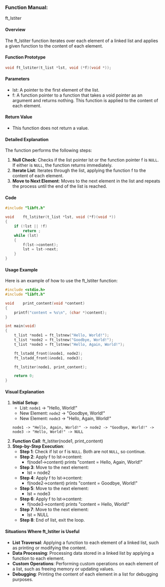 ### Function Manual: 

ft_lstiter

#### Overview
The ft_lstiter function iterates over each element of a linked list and applies a given function to the content of each element.

#### Function Prototype
```c
void ft_lstiter(t_list *lst, void (*f)(void *));
```

#### Parameters
- lst: A pointer to the first element of the list.
- f: A function pointer to a function that takes a void pointer as an argument and returns nothing. This function is applied to the content of each element.

#### Return Value
- This function does not return a value.

#### Detailed Explanation
The function performs the following steps:
1. **Null Check**: Checks if the list pointer lst or the function pointer f is `NULL`. If either is `NULL`, the function returns immediately.
2. **Iterate List**: Iterates through the list, applying the function f to the content of each element.
3. **Move to Next Element**: Moves to the next element in the list and repeats the process until the end of the list is reached.

#### Code
```c
#include "libft.h"

void	ft_lstiter(t_list *lst, void (*f)(void *))
{
    if (!lst || !f)
        return ;
    while (lst)
    {
        f(lst->content);
        lst = lst->next;
    }
}
```

#### Usage Example
Here is an example of how to use the ft_lstiter function:
```c
#include <stdio.h>
#include "libft.h"

void	print_content(void *content)
{
    printf("content = %s\n", (char *)content);
}

int main(void)
{
    t_list *node1 = ft_lstnew("Hello, World!");
    t_list *node2 = ft_lstnew("Goodbye, World!");
    t_list *node3 = ft_lstnew("Hello, Again, World!");

    ft_lstadd_front(&node1, node2);
    ft_lstadd_front(&node1, node3);

    ft_lstiter(node1, print_content);

    return 0;
}
```

#### Visual Explanation
1. **Initial Setup**:
   - List: `node1` -> "Hello, World!"
   - New Element: `node2` -> "Goodbye, World!"
   - New Element: `node3` -> "Hello, Again, World!"
   ```plaintext
   node1 -> "Hello, Again, World!" -> node2 -> "Goodbye, World!" -> node3 -> "Hello, World!" -> NULL
   ```
2. **Function Call**: ft_lstiter(node1, print_content)
3. **Step-by-Step Execution**:
   - **Step 1**: Check if lst or f is `NULL`. Both are not `NULL`, so continue.
   - **Step 2**: Apply f to lst->content:
     - f(node1->content) prints "content = Hello, Again, World!"
   - **Step 3**: Move to the next element:
     - lst = node2
   - **Step 4**: Apply f to lst->content:
     - f(node2->content) prints "content = Goodbye, World!"
   - **Step 5**: Move to the next element:
     - lst = node3
   - **Step 6**: Apply f to lst->content:
     - f(node3->content) prints "content = Hello, World!"
   - **Step 7**: Move to the next element:
     - lst = NULL
   - **Step 8**: End of list, exit the loop.

#### Situations Where ft_lstiter is Useful
- **List Traversal**: Applying a function to each element of a linked list, such as printing or modifying the content.
- **Data Processing**: Processing data stored in a linked list by applying a function to each element.
- **Custom Operations**: Performing custom operations on each element of a list, such as freeing memory or updating values.
- **Debugging**: Printing the content of each element in a list for debugging purposes.